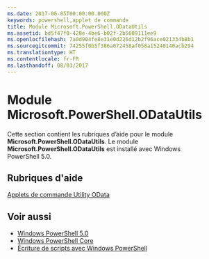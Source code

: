 ```yaml
---
ms.date: 2017-06-05T00:00:00.000Z
keywords: powershell,applet de commande
title: Module Microsoft.PowerShell.ODataUtils
ms.assetid: bd5f47f0-428e-4be6-b02f-2b5609111ee9
ms.openlocfilehash: 7a0d904fe8e31e0d226d12b2f96ace021334b8b1
ms.sourcegitcommit: 74255f0b5f386a072458af058a15240140acb294
ms.translationtype: HT
ms.contentlocale: fr-FR
ms.lasthandoff: 08/03/2017
---
```

# <a name="microsoftpowershellodatautils-module"></a>Module Microsoft.PowerShell.ODataUtils
Cette section contient les rubriques d’aide pour le module **Microsoft.PowerShell.ODataUtils**. Le module **Microsoft.PowerShell.ODataUtils** est installé avec Windows PowerShell 5.0.

## <a name="help-topics"></a>Rubriques d'aide
[Applets de commande Utility OData](http://technet.microsoft.com/library/dn818506(v=wps.640).aspx)

## <a name="see-also"></a>Voir aussi
- [Windows PowerShell 5.0](Windows-PowerShell-5.0.md)
- [Windows PowerShell Core](https://technet.microsoft.com/en-us/library/4b75f1e4-f327-48f3-92ab-bf5435094d41)
- [Écriture de scripts avec Windows PowerShell](../../getting-started/fundamental/Scripting-with-Windows-PowerShell.md)

